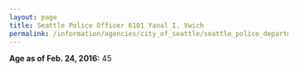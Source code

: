 ```yaml
---
layout: page
title: Seattle Police Officer 6101 Yanal I. Vwich
permalink: /information/agencies/city_of_seattle/seattle_police_department/copbook/6101/
---
```


**Age as of Feb. 24, 2016:** 45

